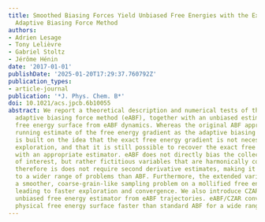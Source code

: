 ```yaml
---
title: Smoothed Biasing Forces Yield Unbiased Free Energies with the Extended-System
  Adaptive Biasing Force Method
authors:
- Adrien Lesage
- Tony Lelièvre
- Gabriel Stoltz
- Jérôme Hénin
date: '2017-01-01'
publishDate: '2025-01-20T17:29:37.760792Z'
publication_types:
- article-journal
publication: '*J. Phys. Chem. B*'
doi: 10.1021/acs.jpcb.6b10055
abstract: We report a theoretical description and numerical tests of the extended-system
  adaptive biasing force method (eABF), together with an unbiased estimator of the
  free energy surface from eABF dynamics. Whereas the original ABF approach uses its
  running estimate of the free energy gradient as the adaptive biasing force, eABF
  is built on the idea that the exact free energy gradient is not necessary for efficient
  exploration, and that it is still possible to recover the exact free energy separately
  with an appropriate estimator. eABF does not directly bias the collective coordinates
  of interest, but rather fictitious variables that are harmonically coupled to them;
  therefore is does not require second derivative estimates, making it easily applicable
  to a wider range of problems than ABF. Furthermore, the extended variables present
  a smoother, coarse-grain-like sampling problem on a mollified free energy surface,
  leading to faster exploration and convergence. We also introduce CZAR, a simple,
  unbiased free energy estimator from eABF trajectories. eABF/CZAR converges to the
  physical free energy surface faster than standard ABF for a wide range of parameters.
---
```

